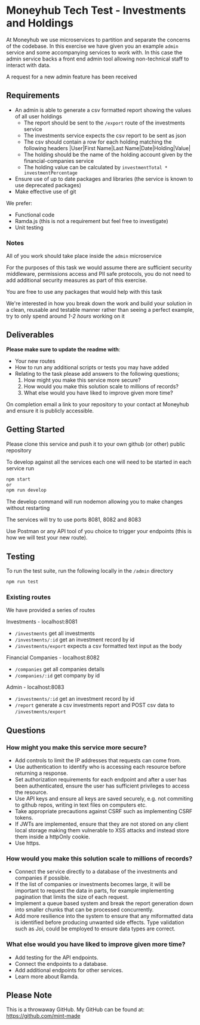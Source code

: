 # Moneyhub Tech Test - Investments and Holdings

At Moneyhub we use microservices to partition and separate the concerns of the codebase. In this exercise we have given you an example `admin` service and some accompanying services to work with. In this case the admin service backs a front end admin tool allowing non-technical staff to interact with data.

A request for a new admin feature has been received

## Requirements

- An admin is able to generate a csv formatted report showing the values of all user holdings
    - The report should be sent to the `/export` route of the investments service
    - The investments service expects the csv report to be sent as json
    - The csv should contain a row for each holding matching the following headers
    |User|First Name|Last Name|Date|Holding|Value|
    - The holding should be the name of the holding account given by the financial-companies service
    - The holding value can be calculated by `investmentTotal * investmentPercentage`
- Ensure use of up to date packages and libraries (the service is known to use deprecated packages)
- Make effective use of git

We prefer:
- Functional code 
- Ramda.js (this is not a requirement but feel free to investigate)
- Unit testing

### Notes
All of you work should take place inside the `admin` microservice

For the purposes of this task we would assume there are sufficient security middleware, permissions access and PII safe protocols, you do not need to add additional security measures as part of this exercise.

You are free to use any packages that would help with this task

We're interested in how you break down the work and build your solution in a clean, reusable and testable manner rather than seeing a perfect example, try to only spend around *1-2 hours* working on it

## Deliverables
**Please make sure to update the readme with**:

- Your new routes
- How to run any additional scripts or tests you may have added
- Relating to the task please add answers to the following questions;
    1. How might you make this service more secure?
    2. How would you make this solution scale to millions of records?
    3. What else would you have liked to improve given more time?
  

On completion email a link to your repository to your contact at Moneyhub and ensure it is publicly accessible.

## Getting Started

Please clone this service and push it to your own github (or other) public repository

To develop against all the services each one will need to be started in each service run

```bash
npm start
or
npm run develop
```

The develop command will run nodemon allowing you to make changes without restarting

The services will try to use ports 8081, 8082 and 8083

Use Postman or any API tool of you choice to trigger your endpoints (this is how we will test your new route).

## Testing

To run the test suite, run the following locally in the `/admin` directory

```bash
npm run test
```

### Existing routes
We have provided a series of routes 

Investments - localhost:8081
- `/investments` get all investments
- `/investments/:id` get an investment record by id
- `/investments/export` expects a csv formatted text input as the body

Financial Companies - localhost:8082
- `/companies` get all companies details
- `/companies/:id` get company by id

Admin - localhost:8083
- `/investments/:id` get an investment record by id
- `/report` generate a csv investments report and POST csv data to `/investments/export`

## Questions

### How might you make this service more secure?
- Add controls to limit the IP addresses that requests can come from.
- Use authentication to identify who is accessing each resource before returning a response.
- Set authorization requirements for each endpoint and after a user has been authenticated, ensure the user has sufficient privileges to access the resource.
- Use API keys and ensure all keys are saved securely, e.g. not commiting to github repos, writing in text files on computers etc.
- Take appropriate precautions against CSRF such as implementing CSRF tokens.
- If JWTs are implemented, ensure that they are not stored on any client local storage making them vulnerable to XSS attacks and instead store them inside a httpOnly cookie.
- Use https.

### How would you make this solution scale to millions of records?
- Connect the service directly to a database of the investments and companies if possible.
- If the list of companies or investments becomes large, it will be important to request the data in parts, for example implementing pagination that limits the size of each request.
- Implement a queue based system and break the report generation down into smaller chunks that can be processed concurrently.
- Add more resilience into the system to ensure that any miformatted data is identified before producing unwanted side effects. Type validation such as Joi, could be employed to ensure data types are correct.

### What else would you have liked to improve given more time?
- Add testing for the API endpoints.
- Connect the endpoints to a database.
- Add additional endpoints for other services.
- Learn more about Ramda.

## Please Note
This is a throwaway GitHub. My GitHub can be found at: https://github.com/mint-made